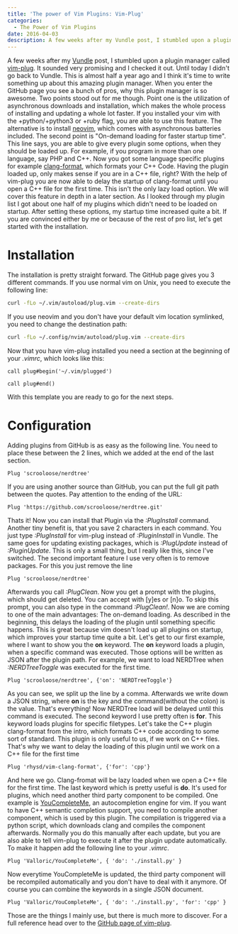 ```yaml
---
title: 'The power of Vim Plugins: Vim-Plug'
categories:
  - The Power of Vim Plugins
date: 2016-04-03
description: A few weeks after my Vundle post, I stumbled upon a plugin manager called vim-plug. It sounded very promising and I checked it out. Until today I didn't go back to Vundle. This is almost half a year ago and I think it's time to write something up about this amazing plugin manager.
---
```


A few weeks after my
[Vundle](http://snow-dev.com/the-power-of-vim-plugins-vundle/) post, I stumbled
upon a plugin manager called [vim-plug](https://github.com/junegunn/vim-plug).
It sounded very promising and I checked it out. Until today I didn't go back to
Vundle. This is almost half a year ago and I think it's time to write something
up about this amazing plugin manager. When you enter the GitHub page you see a
bunch of pros, why this plugin manager is so awesome. Two points stood out for
me though. Point one is the utilization of asynchronous downloads and
installation, which makes the whole process of installing and updating a whole
lot faster. If you installed your vim with the +python/+python3 or +ruby flag,
you are able to use this feature. The alternative is to install
[neovim](https://neovim.io/), which comes with asynchronous batteries included.
The second point is "On-demand loading for faster startup time". This line
says, you are able to give every plugin some options, when they should be
loaded up. For example, if you program in more than one language, say PHP and
C++. Now you got some language specific plugins for example
[clang-format](https://github.com/rhysd/vim-clang-format), which formats your
C++ Code. Having the plugin loaded up, only makes sense if you are in a C++
file, right? With the help of vim-plug you are now able to delay the startup of
clang-format until you open a C++ file for the first time. This isn't the only
lazy load option. We will cover this feature in depth in a later section. As I
looked through my plugin list I got about one half of my plugins which didn't
need to be loaded on startup. After setting these options, my startup time
increased quite a bit. If you are convinced either by me or because of the rest
of pro list, let's get started with the installation.  

# Installation 
The installation is pretty straight forward. The GitHub page
gives you 3 different commands. If you use normal vim on Unix, you need to
execute the following line:

```bash
curl -fLo ~/.vim/autoload/plug.vim --create-dirs
```

If you use neovim and you don't have your default vim location symlinked, you
need to change the destination path:

```bash
curl -fLo ~/.config/nvim/autoload/plug.vim --create-dirs
```

Now that you have vim-plug installed you need a section at the beginning of
your _.vimrc_, which looks like this: 
```vim
call plug#begin('~/.vim/plugged')

call plug#end()
```

With this template you are ready to go for the next steps.  

# Configuration
Adding plugins from GitHub is as easy as the following line.
You need to place these between the 2 lines, which we added at the end of the
last section.

```
Plug 'scrooloose/nerdtree'
```

If you are using another source than GitHub, you can put the full git path
between the quotes. Pay attention to the ending of the URL:

```
Plug 'https://github.com/scrooloose/nerdtree.git'
```

Thats it! Now you can install that Plugin via the _:PlugInstall_ command.
Another tiny benefit is, that you save 2 characters in each command. You just
type _:PlugInstall_ for vim-plug instead of _:PluginInstall_ in Vundle. The
same goes for updating existing packages, which is _:PlugUpdate_ instead of
_:PluginUpdate_. This is only a small thing, but I really like this, since I've
switched. The second important feature I use very often is to remove packages.
For this you just remove the line

```
Plug 'scrooloose/nerdtree'
```

Afterwards you call _:PlugClean_. Now you get a prompt with the plugins, which
should get deleted. You can accept with \[y\]es or \[n\]o. To skip this prompt,
you can also type in the command _:PlugClean!_. Now we are coming to one of the
main advantages: The on-demand loading. As described in the beginning, this
delays the loading of the plugin until something specific happens. This is
great because vim doesn't load up all plugins on startup, which improves your
startup time quite a bit. Let's get to our first example, where I want to show
you the __on__ keyword. The __on__ keyword loads a plugin, when a specific
command was executed. Those options will be written as JSON after the plugin
path. For example, we want to load NERDTree when _:NERDTreeToggle_ was
executed for the first time.

```
Plug 'scrooloose/nerdtree', {'on': 'NERDTreeToggle'}
```

As you can see, we split up the line by a comma. Afterwards we write down a
JSON string, where __on__ is the key and the command(without the colon) is the
value. That's everything! Now NERDTree load will be delayed until this command
is executed. The second keyword I use pretty often is __for__. This keyword
loads plugins for specific filetypes. Let's take the C++ plugin clang-format
from the intro, which formats C++ code according to some sort of standard. This
plugin is only useful to us, if we work on C++ files. That's why we want to
delay the loading of this plugin until we work on a C++ file for the first time

```
Plug 'rhysd/vim-clang-format', {'for': 'cpp'}
```

And here we go. Clang-fromat will be lazy loaded when we open a C++ file for
the first time. The last keyword which is pretty useful is __do__. It's used
for plugins, which need another third party component to be compiled. One
example is [YouCompleteMe](https://github.com/Valloric/YouCompleteMe), an
autocompletion engine for vim. If you want to have C++ semantic completion
support, you need to compile another component, which is used by this plugin.
The compilation is triggered via a python script, which downloads clang and
compiles the component afterwards. Normally you do this manually after each
update, but you are also able to tell vim-plug to execute it after the plugin
update automatically. To make it happen add the following line to your
_.vimrc_.

```
Plug 'Valloric/YouCompleteMe', { 'do': './install.py' }
```

Now everytime YouCompleteMe is updated, the third party component will be
recompiled automatically and you don't have to deal with it anymore. Of course
you can combine the keywords in a single JSON document.

```
Plug 'Valloric/YouCompleteMe', { 'do': './install.py', 'for': 'cpp' }
```

Those are the things I mainly use, but there is much more to discover. For a
full reference head over to the [GitHub page of
vim-plug](https://github.com/junegunn/vim-plug).
